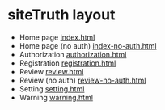 # siteTruth layout

* Home page [index.html](index.html)
* Home page (no auth) [index-no-auth.html](index-no-auth.html)
* Authorization [authorization.html](authorization.html)
* Registration [registration.html](registration.html)
* Review [review.html](review.html)
* Review (no auth) [review-no-auth.html](review-no-auth.html)
* Setting [setting.html](setting.html)
* Warning [warning.html](warning.html)